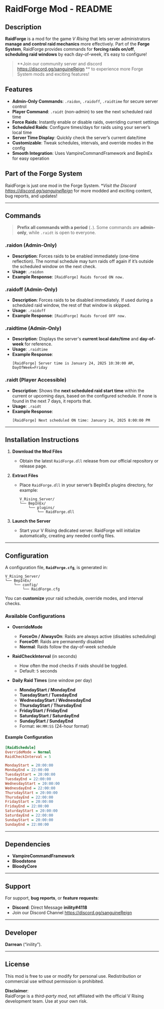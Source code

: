 # RaidForge Mod - README

## Description
**RaidForge** is a mod for the game *V Rising* that lets server administrators **manage and control raid mechanics** more effectively. Part of the **Forge System**, RaidForge provides commands for **forcing raids on/off**, **scheduling raid windows** by each day-of-week, it’s easy to configure!

> **Join our community server and discord https://discord.gg/sanguineReign ** to experience more Forge System mods and exciting features!

## Features
- **Admin-Only Commands**: `.raidon`, `.raidoff`, `.raidtime` for secure server control  
- **Player Command**: `.raidt` (non-admin) to see the next scheduled raid time  
- **Force Raids**: Instantly enable or disable raids, overriding current settings  
- **Scheduled Raids**: Configure times/days for raids using your server’s local time  
- **Server Time Display**: Quickly check the server’s current date/time  
- **Customizable**: Tweak schedules, intervals, and override modes in the config  
- **Smooth Integration**: Uses VampireCommandFramework and BepInEx for easy operation  

## Part of the Forge System
RaidForge is just one mod in the Forge System. **Visit the Discord https://discord.gg/sanguineReign* for more modded and exciting content, bug reports, and updates!

---

## Commands

> **Prefix all commands with a period** (`.`). Some commands are **admin-only**, while `.raidt` is open to everyone.

### **.raidon** (Admin-Only)
- **Description**: Forces raids to be enabled immediately (one-time reflection). The normal schedule may turn raids off again if it’s outside the scheduled window on the next check.  
- **Usage**: `.raidon`  
- **Example Response**: `[RaidForge] Raids forced ON now.`

### **.raidoff** (Admin-Only)
- **Description**: Forces raids to be disabled immediately. If used during a scheduled raid window, the rest of that window is skipped.  
- **Usage**: `.raidoff`  
- **Example Response**: `[RaidForge] Raids forced OFF now.`

### **.raidtime** (Admin-Only)
- **Description**: Displays the server's **current local date/time** and **day-of-week** for reference.  
- **Usage**: `.raidtime`  
- **Example Response**:  
  ```
  [RaidForge] Server time is January 24, 2025 10:30:00 AM, DayOfWeek=Friday
  ```

### **.raidt** (Player Accessible)
- **Description**: Shows the **next scheduled raid start time** within the current or upcoming days, based on the configured schedule. If none is found in the next 7 days, it reports that.  
- **Usage**: `.raidt`  
- **Example Response**:  
  ```
  [RaidForge] Next scheduled ON time: January 24, 2025 8:00:00 PM
  
---

## Installation Instructions

1. **Download the Mod Files**  
   - Obtain the latest `RaidForge.dll` release from our official repository or release page.

2. **Extract Files**  
   - Place `RaidForge.dll` in your server’s BepInEx plugins directory, for example:  
     ```
     V_Rising_Server/
     └── BepInEx/
         └── plugins/
             └── RaidForge.dll
     ```

3. **Launch the Server**  
   - Start your V Rising dedicated server. RaidForge will initialize automatically, creating any needed config files.

---

## Configuration

A configuration file, **`RaidForge.cfg`**, is generated in:
```
V_Rising_Server/
└── BepInEx/
    └── config/
        └── RaidForge.cfg
```
You can **customize** your raid schedule, override modes, and interval checks.

### Available Configurations

- **OverrideMode**  
  - **ForceOn / AlwaysOn**: Raids are always active (disables scheduling)  
  - **ForceOff**: Raids are permanently disabled  
  - **Normal**: Raids follow the day-of-week schedule

- **RaidCheckInterval** (in seconds)  
  - How often the mod checks if raids should be toggled.  
  - Default: `5` seconds

- **Daily Raid Times** (one window per day)  
  - **MondayStart / MondayEnd**  
  - **TuesdayStart / TuesdayEnd**  
  - **WednesdayStart / WednesdayEnd**  
  - **ThursdayStart / ThursdayEnd**  
  - **FridayStart / FridayEnd**  
  - **SaturdayStart / SaturdayEnd**  
  - **SundayStart / SundayEnd**  
  - Format: `HH:MM:SS` (24-hour format)

#### Example Configuration
```ini
[RaidSchedule]
OverrideMode = Normal
RaidCheckInterval = 5

MondayStart = 20:00:00
MondayEnd = 22:00:00
TuesdayStart = 20:00:00
TuesdayEnd = 22:00:00
WednesdayStart = 20:00:00
WednesdayEnd = 22:00:00
ThursdayStart = 20:00:00
ThursdayEnd = 22:00:00
FridayStart = 20:00:00
FridayEnd = 22:00:00
SaturdayStart = 20:00:00
SaturdayEnd = 22:00:00
SundayStart = 20:00:00
SundayEnd = 22:00:00
```

---

## Dependencies
- **VampireCommandFramework**  
- **Bloodstone**  
- **BloodyCore** 


---

## Support
For support, **bug reports**, or **feature requests**:
- **Discord**: Direct Message **inility#4118**  
-  Join our Discord Channel https://discord.gg/sanguineReign

---

## Developer
**Darrean** (“inility”).  

---

## License
This mod is free to use or modify for personal use. Redistribution or commercial use without permission is prohibited.

**Disclaimer**:  
RaidForge is a *third-party mod*, not affiliated with the official V Rising development team. Use at your own risk.